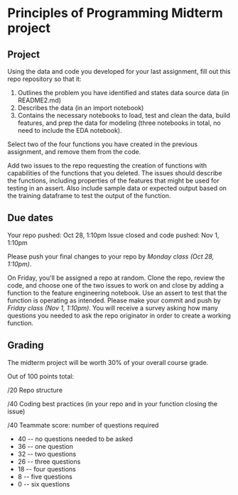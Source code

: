 # Principles of Programming Midterm project

## Project

Using the data and code you developed for your last assignment, fill out this repo repository so that it:

1. Outlines the problem you have identified and states data source data (in README2.md)
2. Describes the data (in an import notebook)
3. Contains the necessary notebooks to load, test and clean the data, build features, and prep the data for modeling (three notebooks in total, no need to include the EDA notebook).

Select two of the four functions you have created in the previous assignment, and remove them from the code. 

Add two issues to the repo requesting the creation of functions with capabilities of the functions that you deleted. The issues should describe the functions, including properties of the features that might be used for testing in an assert. Also include sample data or expected output based on the training dataframe to test the output of the function.   

## Due dates

Your repo pushed: Oct 28, 1:10pm
Issue closed and code pushed: Nov 1, 1:10pm

Please push your final changes to your repo by *Monday class (Oct 28, 1:10pm)*. 

On Friday, you'll be assigned a repo at random. Clone the repo, review the code, and choose one of the two issues to work on and close by adding a function to the feature engineering notebook. Use an assert to test that the function is operating as intended. Please make your commit and push by *Friday class (Nov 1, 1:10pm)*. You will receive a survey asking how many questions you needed to ask the repo originator in order to create a working function.  

## Grading

The midterm project will be worth 30% of your overall course grade. 

Out of 100 points total:

/20 Repo structure

/40 Coding best practices (in your repo and in your function closing the issue) 

/40 Teammate score: number of questions required 
- 40 -- no questions needed to be asked
- 36 -- one question
- 32 -- two questions
- 26 -- three questions
- 18 -- four questions 
-  8 -- five questions 
-  0 -- six questions 


